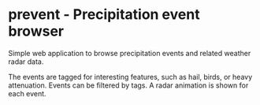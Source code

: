 # prevent - Precipitation event browser

Simple web application to browse precipitation events and related weather radar data.

The events are tagged for interesting features, such as hail, birds, or heavy attenuation.
Events can be filtered by tags. A radar animation is shown for each event.
